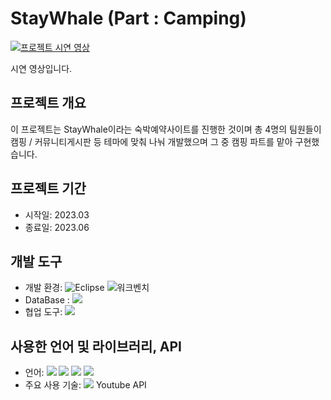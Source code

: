 # StayWhale (Part : Camping)
[![프로젝트 시연 영상](https://img.youtube.com/vi/NqZPjVSM8v4/0.jpg)](https://www.youtube.com/watch?v=NqZPjVSM8v4)

시연 영상입니다.

## 프로젝트 개요
이 프로젝트는 StayWhale이라는 숙박예약사이트를 진행한 것이며 총 4명의 팀원들이 캠핑 / 커뮤니티게시판 등 테마에 맞춰 나눠 개발했으며 그 중 캠핑 파트를 맡아 구현했습니다.

## 프로젝트 기간
- 시작일: 2023.03
- 종료일: 2023.06

## 개발 도구
- 개발 환경: ![Eclipse](https://img.shields.io/badge/Eclipse-blue?logo=eclipse&style=flat) ![워크벤치](https://img.shields.io/badge/Workbench-blue?logo=eclipse&style=flat)
- DataBase : <img src="https://img.shields.io/badge/MySQL-4479A1?style=flat-square&logo=MySQL&logoColor=white"/>
- 협업 도구: <img src="https://img.shields.io/badge/GitHub-181717?style=flat-square&logo=GitHub&logoColor=white"/>

## 사용한 언어 및 라이브러리, API
- 언어: <img src="https://img.shields.io/badge/HTML5-E34F26?style=flat-square&logo=html5&logoColor=white"/> <img src="https://img.shields.io/badge/CSS3-1572B6?style=flat-square&logo=css3&logoColor=white"/> <img src="https://img.shields.io/badge/JavaScript-F7DF1E?style=flat-square&logo=javascript&logoColor=black"/> <img src="https://img.shields.io/badge/java-007396?style=flat-square&logo=java&logoColor=white"/>
- 주요 사용 기술: <img src="https://img.shields.io/badge/jQuery-0769AD?style=flat-square&logo=jQuery&logoColor=white"/> Youtube API

